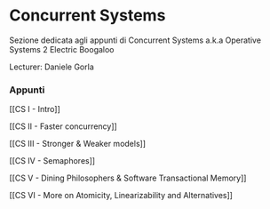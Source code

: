 # Concurrent Systems

Sezione dedicata agli appunti di Concurrent Systems a.k.a Operative Systems 2 Electric Boogaloo

Lecturer:  Daniele Gorla

### Appunti

[[CS I - Intro]]

[[CS II  - Faster concurrency]]

[[CS III - Stronger & Weaker models]]

[[CS IV - Semaphores]]

[[CS V - Dining Philosophers & Software Transactional Memory]]

[[CS VI - More on Atomicity, Linearizability and Alternatives]]

